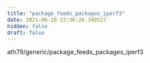 ```yaml
---
title: "package_feeds_packages_iperf3"
date: 2021-06-20 22:36:26.340527
hidden: false
draft: false
---
```


ath79/generic/package_feeds_packages_iperf3

